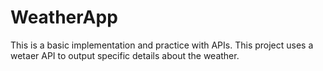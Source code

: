 # WeatherApp
This is a basic implementation and practice with APIs. This project uses a wetaer API to output specific details about the weather.
